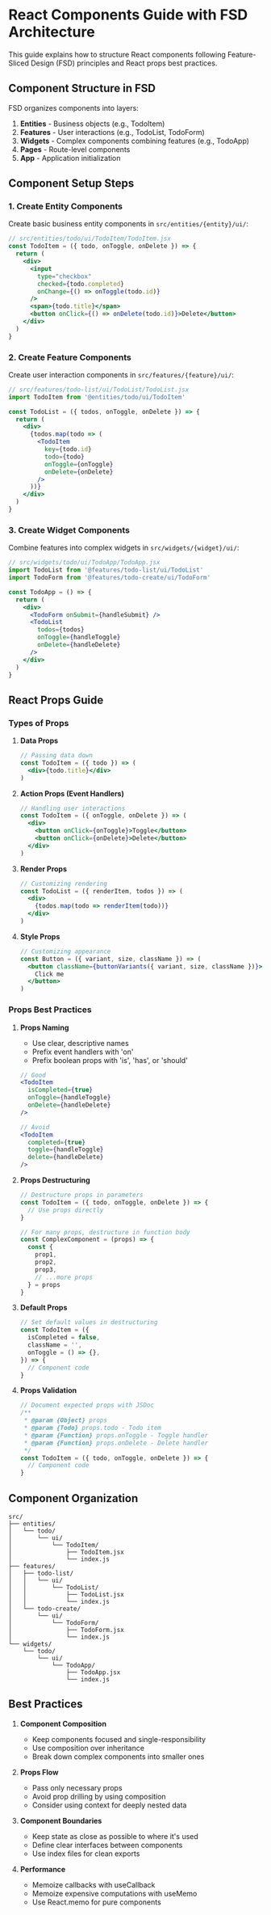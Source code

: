 # React Components Guide with FSD Architecture

This guide explains how to structure React components following Feature-Sliced Design (FSD) principles and React props best practices.

## Component Structure in FSD

FSD organizes components into layers:

1. **Entities** - Business objects (e.g., TodoItem)
2. **Features** - User interactions (e.g., TodoList, TodoForm)
3. **Widgets** - Complex components combining features (e.g., TodoApp)
4. **Pages** - Route-level components
5. **App** - Application initialization

## Component Setup Steps

### 1. Create Entity Components

Create basic business entity components in `src/entities/{entity}/ui/`:

```jsx
// src/entities/todo/ui/TodoItem/TodoItem.jsx
const TodoItem = ({ todo, onToggle, onDelete }) => {
  return (
    <div>
      <input
        type="checkbox"
        checked={todo.completed}
        onChange={() => onToggle(todo.id)}
      />
      <span>{todo.title}</span>
      <button onClick={() => onDelete(todo.id)}>Delete</button>
    </div>
  )
}
```

### 2. Create Feature Components

Create user interaction components in `src/features/{feature}/ui/`:

```jsx
// src/features/todo-list/ui/TodoList/TodoList.jsx
import TodoItem from '@entities/todo/ui/TodoItem'

const TodoList = ({ todos, onToggle, onDelete }) => {
  return (
    <div>
      {todos.map(todo => (
        <TodoItem
          key={todo.id}
          todo={todo}
          onToggle={onToggle}
          onDelete={onDelete}
        />
      ))}
    </div>
  )
}
```

### 3. Create Widget Components

Combine features into complex widgets in `src/widgets/{widget}/ui/`:

```jsx
// src/widgets/todo/ui/TodoApp/TodoApp.jsx
import TodoList from '@features/todo-list/ui/TodoList'
import TodoForm from '@features/todo-create/ui/TodoForm'

const TodoApp = () => {
  return (
    <div>
      <TodoForm onSubmit={handleSubmit} />
      <TodoList
        todos={todos}
        onToggle={handleToggle}
        onDelete={handleDelete}
      />
    </div>
  )
}
```

## React Props Guide

### Types of Props

1. **Data Props**
   ```jsx
   // Passing data down
   const TodoItem = ({ todo }) => (
     <div>{todo.title}</div>
   )
   ```

2. **Action Props (Event Handlers)**
   ```jsx
   // Handling user interactions
   const TodoItem = ({ onToggle, onDelete }) => (
     <div>
       <button onClick={onToggle}>Toggle</button>
       <button onClick={onDelete}>Delete</button>
     </div>
   )
   ```

3. **Render Props**
   ```jsx
   // Customizing rendering
   const TodoList = ({ renderItem, todos }) => (
     <div>
       {todos.map(todo => renderItem(todo))}
     </div>
   )
   ```

4. **Style Props**
   ```jsx
   // Customizing appearance
   const Button = ({ variant, size, className }) => (
     <button className={buttonVariants({ variant, size, className })}>
       Click me
     </button>
   )
   ```

### Props Best Practices

1. **Props Naming**
   - Use clear, descriptive names
   - Prefix event handlers with 'on'
   - Prefix boolean props with 'is', 'has', or 'should'

   ```jsx
   // Good
   <TodoItem
     isCompleted={true}
     onToggle={handleToggle}
     onDelete={handleDelete}
   />

   // Avoid
   <TodoItem
     completed={true}
     toggle={handleToggle}
     delete={handleDelete}
   />
   ```

2. **Props Destructuring**
   ```jsx
   // Destructure props in parameters
   const TodoItem = ({ todo, onToggle, onDelete }) => {
     // Use props directly
   }

   // For many props, destructure in function body
   const ComplexComponent = (props) => {
     const {
       prop1,
       prop2,
       prop3,
       // ...more props
     } = props
   }
   ```

3. **Default Props**
   ```jsx
   // Set default values in destructuring
   const TodoItem = ({
     isCompleted = false,
     className = '',
     onToggle = () => {},
   }) => {
     // Component code
   }
   ```

4. **Props Validation**
   ```jsx
   // Document expected props with JSDoc
   /**
    * @param {Object} props
    * @param {Todo} props.todo - Todo item
    * @param {Function} props.onToggle - Toggle handler
    * @param {Function} props.onDelete - Delete handler
    */
   const TodoItem = ({ todo, onToggle, onDelete }) => {
     // Component code
   }
   ```

## Component Organization

```
src/
├── entities/
│   └── todo/
│       └── ui/
│           └── TodoItem/
│               ├── TodoItem.jsx
│               └── index.js
├── features/
│   ├── todo-list/
│   │   └── ui/
│   │       └── TodoList/
│   │           ├── TodoList.jsx
│   │           └── index.js
│   └── todo-create/
│       └── ui/
│           └── TodoForm/
│               ├── TodoForm.jsx
│               └── index.js
└── widgets/
    └── todo/
        └── ui/
            └── TodoApp/
                ├── TodoApp.jsx
                └── index.js
```

## Best Practices

1. **Component Composition**
   - Keep components focused and single-responsibility
   - Use composition over inheritance
   - Break down complex components into smaller ones

2. **Props Flow**
   - Pass only necessary props
   - Avoid prop drilling by using composition
   - Consider using context for deeply nested data

3. **Component Boundaries**
   - Keep state as close as possible to where it's used
   - Define clear interfaces between components
   - Use index files for clean exports

4. **Performance**
   - Memoize callbacks with useCallback
   - Memoize expensive computations with useMemo
   - Use React.memo for pure components
